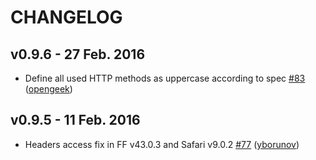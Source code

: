 CHANGELOG
=========

v0.9.6 - 27 Feb. 2016
---------------------

* Define all used HTTP methods as uppercase according to spec [#83](https://github.com/marmelab/restful.js/pull/83) ([opengeek](https://github.com/opengeek))


v0.9.5 - 11 Feb. 2016
---------------------

* Headers access fix in FF v43.0.3 and Safari v9.0.2 [#77](https://github.com/marmelab/restful.js/pull/77) ([yborunov](https://github.com/yborunov))
